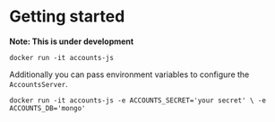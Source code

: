 # Getting started

**Note: This is under development**

`docker run -it accounts-js`

Additionally you can pass environment variables to configure the `AccountsServer`.

`docker run -it accounts-js -e ACCOUNTS_SECRET='your secret' \
-e ACCOUNTS_DB='mongo'
`
